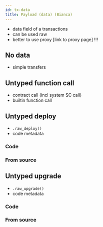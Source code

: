 ```yaml
---
id: tx-data
title: Payload (data) (Bianca)
---
```


[comment]: # (mx-abstract)

- data field of a transactions
- can be used raw
- better to use proxy [link to proxy page] !!!

[comment]: # (mx-context-auto)

## No data

- simple transfers


[comment]: # (mx-context-auto)

## Untyped function call

- contract call (incl system SC call)
- builtin function call

[comment]: # (mx-context-auto)

## Untyped deploy

- `.raw_deploy()`
- code metadata

[comment]: # (mx-context-auto)

### Code

[comment]: # (mx-context-auto)

### From source

[comment]: # (mx-context-auto)

## Untyped upgrade

- `.raw_upgrade()`
- code metadata

[comment]: # (mx-context-auto)

### Code

[comment]: # (mx-context-auto)

### From source
